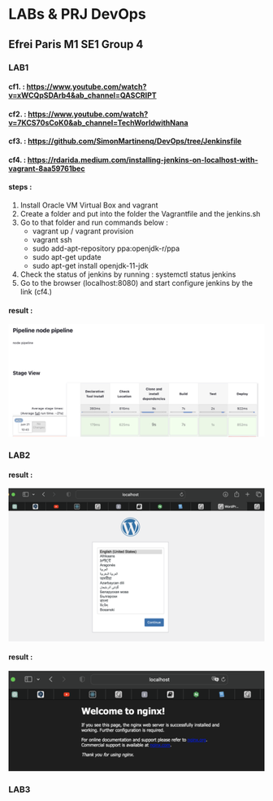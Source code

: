 # LABs & PRJ DevOps
## Efrei Paris M1 SE1 Group 4

### LAB1
#### cf1. : https://www.youtube.com/watch?v=xWCQpSDArb4&ab_channel=QASCRIPT
#### cf2. : https://www.youtube.com/watch?v=7KCS70sCoK0&ab_channel=TechWorldwithNana
#### cf3. : https://github.com/SimonMartinenq/DevOps/tree/Jenkinsfile
#### cf4. : https://rdarida.medium.com/installing-jenkins-on-localhost-with-vagrant-8aa59761bec
#### steps :
1. Install Oracle VM Virtual Box and vagrant
2. Create a folder and put into the folder the Vagrantfile and the jenkins.sh
3. Go to that folder and run commands below :
    - vagrant up / vagrant provision
    - vagrant ssh
    - sudo add-apt-repository ppa:openjdk-r/ppa
    - sudo apt-get update
    - sudo apt-get install openjdk-11-jdk
4. Check the status of jenkins by running : systemctl status jenkins
5. Go to the browser (localhost:8080) and start configure jenkins by the link (cf4.)
#### result :
![lab1.png](./images/lab1.png "This is the result of lab1")


### LAB2
#### result :
![lab2_wordpress.png](./images/lab2_wordpress.png "This is the result of lab2_wordpress")
#### result :
![lab2_nginx.png](./images/lab2_nginx.png "This is the result of lab2_nginx")

### LAB3
